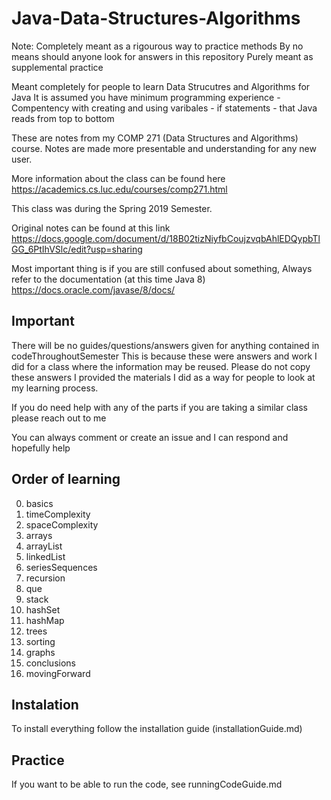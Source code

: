 # Java-Data-Structures-Algorithms

Note: Completely meant as a rigourous way to practice methods
By no means should anyone look for answers in this repository
Purely meant as supplemental practice

Meant completely for people to learn Data Strucutres and Algorithms for Java
It is assumed you have minimum programming experience
    - Compentency with creating and using varibales
    - if statements
    - that Java reads from top to bottom

These are notes from my COMP 271 (Data Structures and Algorithms) course. Notes are made more presentable and understanding for any new user.

More information about the class can be found here
https://academics.cs.luc.edu/courses/comp271.html

This class was during the Spring 2019 Semester.

Original notes can be found at this link
https://docs.google.com/document/d/18B02tizNiyfbCoujzvqbAhlEDQypbTlGG_6PtIhVSlc/edit?usp=sharing

Most important thing is if you are still confused about something,
Always refer to the documentation (at this time Java 8)
https://docs.oracle.com/javase/8/docs/


## Important

There will be no guides/questions/answers given for anything contained in codeThroughoutSemester
This is because these were answers and work I did for a class where the 
information may be reused. 
Please do not copy these answers
I provided the materials I did as a way for people to look at my learning process. 

If you do need help with any of the parts if you are taking a similar class 
please reach out to me

You can always comment or create an issue and I can respond and hopefully help


## Order of learning

0.  basics
1.  timeComplexity
2.  spaceComplexity
3.  arrays
4.  arrayList
5.  linkedList
6.  seriesSequences
7.  recursion
8.  que
9.  stack
10. hashSet
11. hashMap
12. trees
13. sorting
14. graphs
15. conclusions
16. movingForward


## Instalation

To install everything follow the installation guide (installationGuide.md)


## Practice

If you want to be able to run the code, see runningCodeGuide.md
